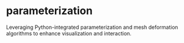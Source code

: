 # parameterization

Leveraging Python-integrated parameterization and mesh deformation algorithms to enhance visualization and interaction.
